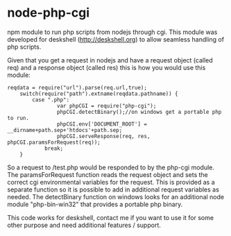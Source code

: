 node-php-cgi
============

npm module to run php scripts from nodejs through cgi. This module was developed for deskshell 
(http://deskshell.org) to allow seamless handling of php scripts.

Given that you get a request in nodejs and have a request object (called req) and a response object (called res) this is how you would use this module:

    
    reqdata = require("url").parse(req.url,true);
		switch(require("path").extname(reqdata.pathname)) {
		    case ".php":
				    var phpCGI = require("php-cgi");
				    phpCGI.detectBinary();//on windows get a portable php to run.
				    phpCGI.env['DOCUMENT_ROOT'] = __dirname+path.sep+'htdocs'+path.sep;
				    phpCGI.serveResponse(req, res, phpCGI.paramsForRequest(req));
				break;
		}

So a request to /test.php would be responded to by the php-cgi module. The paramsForRequest function reads the request object and sets the correct cgi environmental variables for the request. This is provided as a separate function so it
is possible to add in additional request variables as needed. The detectBinary function on windows looks for an additional
node module "php-bin-win32" that provides a portable php binary.
 
This code works for deskshell, contact me if you want to use it for some other purpose and need additional features / support.

